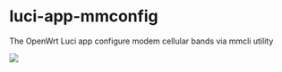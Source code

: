 # luci-app-mmconfig
The OpenWrt Luci app configure modem cellular bands via mmcli utility

![](https://raw.githubusercontent.com/koshev-msk/modemfeed/master/luci/applications/luci-app-mmconfig/screenshot.png)

